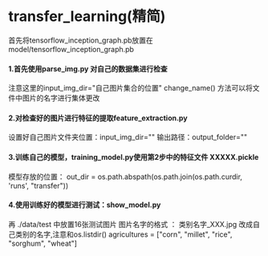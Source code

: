 # transfer_learning(精简)

首先将tensorflow_inception_graph.pb放置在model/tensorflow_inception_graph.pb

#### 1.首先使用parse_img.py 对自己的数据集进行检查

注意这里的input_img_dir="自己图片集合的位置"
change_name() 方法可以将文件中图片的名字进行集体更改

#### 2.对检查好的图片进行特征的提取feature_extraction.py

设置好自己图片文件夹位置：input_img_dir=""
输出路径：output_folder=""

#### 3.训练自己的模型，training_model.py使用第2步中的特征文件 XXXXX.pickle

模型存放的位置：
out_dir = os.path.abspath(os.path.join(os.path.curdir, 'runs', "transfer"))

#### 4.使用训练好的模型进行测试：show_model.py

再  ./data/test 中放置16张测试图片
图片名字的格式  ：  类别名字_XXX.jpg
改成自己类别的名字,注意和os.listdir()
agricultures = ["corn", "millet", "rice", "sorghum", "wheat"]
